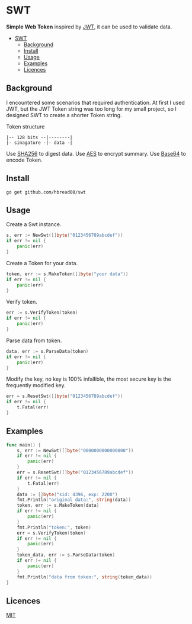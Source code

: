 # SWT
**Simple Web Token** inspired by [JWT](https://jwt.io/introduction), it can be used to validate data. 

- [SWT](#swt)
	- [Background](#background)
	- [Install](#install)
	- [Usage](#usage)
	- [Examples](#examples)
	- [Licences](#licences)
## Background
I encountered some scenarios that required authentication. At first I used JWT, but the JWT Token string was too long for my small project, so I designed SWT to create a shorter Token string. 

Token structure
```
|-- 128 bits --|--------|
|- sinagature -|- data -|
```
Use [SHA256](https://pkg.go.dev/crypto/sha256) to digest data. 
Use [AES](https://pkg.go.dev/crypto/aes) to encrypt summary. 
Use [Base64](https://pkg.go.dev/encoding/base64) to encode Token. 
## Install
```
go get github.com/hbread00/swt
```
## Usage
Create a Swt instance. 
```go
s, err := NewSwt([]byte("0123456789abcdef"))
if err != nil {
	panic(err)
}
```
Create a Token for your data. 
```go
token, err := s.MakeToken([]byte("your data"))
if err != nil {
	panic(err)
}
```
Verify token. 
```go
err := s.VerifyToken(token)
if err != nil {
	panic(err)
}
```
Parse data from token. 
```go
data, err := s.ParseData(token)
if err != nil {
	panic(err)
}
```
Modify the key, no key is 100% infallible, the most secure key is the frequently modified key. 
```go
err = s.ResetSwt([]byte("0123456789abcdef"))
if err != nil {
	t.Fatal(err)
}
```
## Examples
```go
func main() {
    s, err := NewSwt([]byte("0000000000000000"))
	if err != nil {
		panic(err)
	}
	err = s.ResetSwt([]byte("0123456789abcdef"))
	if err != nil {
		t.Fatal(err)
	}
	data := []byte("sid: 4396, exp: 2200")
	fmt.Println("original data:", string(data))
	token, err := s.MakeToken(data)
	if err != nil {
		panic(err)
	}
	fmt.Println("token:", token)
	err = s.VerifyToken(token)
	if err != nil {
		panic(err)
	}
	token_data, err := s.ParseData(token)
	if err != nil {
		panic(err)
	}
	fmt.Println("data from token:", string(token_data))
}
```

## Licences
[MIT](LICENSE)
